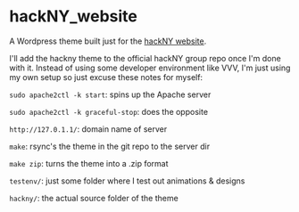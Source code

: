 # hackNY_website
A Wordpress theme built just for the [hackNY website](http://hackny.org).

I'll add the hackny theme to the official hackNY group repo once I'm done with it.
Instead of using some developer environment like VVV, I'm just using my own setup so just excuse these notes for myself:

`sudo apache2ctl -k start`: spins up the Apache server

`sudo apache2ctl -k graceful-stop`: does the opposite

`http://127.0.1.1/`: domain name of server

`make`: rsync's the theme in the git repo to the server dir

`make zip`: turns the theme into a .zip format

`testenv/`: just some folder where I test out animations & designs

`hackny/`: the actual source folder of the theme
